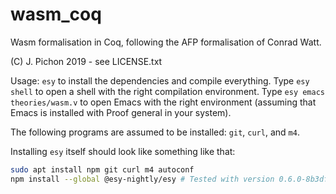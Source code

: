 # wasm_coq
Wasm formalisation in Coq, following the AFP formalisation of Conrad Watt.

(C) J. Pichon 2019 - see LICENSE.txt

Usage: `esy` to install the dependencies and compile everything.
Type `esy shell` to open a shell with the right compilation environment.
Type `esy emacs theories/wasm.v` to open Emacs with the right environment (assuming that Emacs is installed with Proof general in your system).

The following programs are assumed to be installed: `git`, `curl`, and `m4`.

Installing `esy` itself should look like something like that:
```bash
sudo apt install npm git curl m4 autoconf
npm install --global @esy-nightly/esy # Tested with version 0.6.0-8b3dfe of esy.
```

